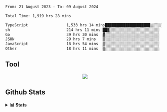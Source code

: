 <!--START_SECTION:waka-->

```txt
From: 21 August 2023 - To: 09 August 2024

Total Time: 1,919 hrs 28 mins

TypeScript                 1,533 hrs 14 mins████████████████████░░░░░   79.88 %
sh                         214 hrs 11 mins ██▓░░░░░░░░░░░░░░░░░░░░░░   11.16 %
Go                         39 hrs 30 mins  ▓░░░░░░░░░░░░░░░░░░░░░░░░   02.06 %
JSON                       29 hrs 7 mins   ▒░░░░░░░░░░░░░░░░░░░░░░░░   01.52 %
JavaScript                 18 hrs 54 mins  ▒░░░░░░░░░░░░░░░░░░░░░░░░   00.99 %
Other                      18 hrs 11 mins  ▒░░░░░░░░░░░░░░░░░░░░░░░░   00.95 %
```

<!--END_SECTION:waka-->

## Tool
<p align="center">
  <a href="https://github.com/chaninlaw">
    <img src="https://skillicons.dev/icons?i=js,typescript,express,nodejs,react,next,postgres,mongodb,html,css,styledcomponents,tailwind,materialui,figma,git,github&perline=8" />
  </a>
</p>

## Github Stats
<details close>
  <summary><b>📊 Stats</b></summary>
  <div align = "center">
    
<picture>
  <source
    srcset="https://github-readme-stats.vercel.app/api?username=chaninlaw&show_icons=true&theme=dark"
    media="(prefers-color-scheme: dark)"
  />
  <source
    srcset="https://github-readme-stats.vercel.app/api?username=chaninlaw&show_icons=true"
    media="(prefers-color-scheme: light), (prefers-color-scheme: no-preference)"
  />
  <img src="https://github-readme-stats.vercel.app/api?username=chaninlaw&show_icons=true" />
</picture>
    
<picture>
  <source
    srcset="https://github-readme-stats.vercel.app/api/top-langs/?username=chaninlaw&layout=donut&theme=dark"
    media="(prefers-color-scheme: dark)"
  />
  <source
    srcset="https://github-readme-stats.vercel.app/api/top-langs/?username=chaninlaw&layout=donut"
    media="(prefers-color-scheme: light), (prefers-color-scheme: no-preference)"
  />
  <img src="https://github-readme-stats.vercel.app/api/top-langs/?username=chaninlaw&layout=donut" />
</picture>
    
  </div>
  
</details>

